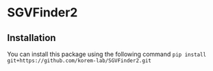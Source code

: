 # SGVFinder2

## Installation 
You can install this package using the following command `pip install git+https://github.com/korem-lab/SGVFinder2.git`
